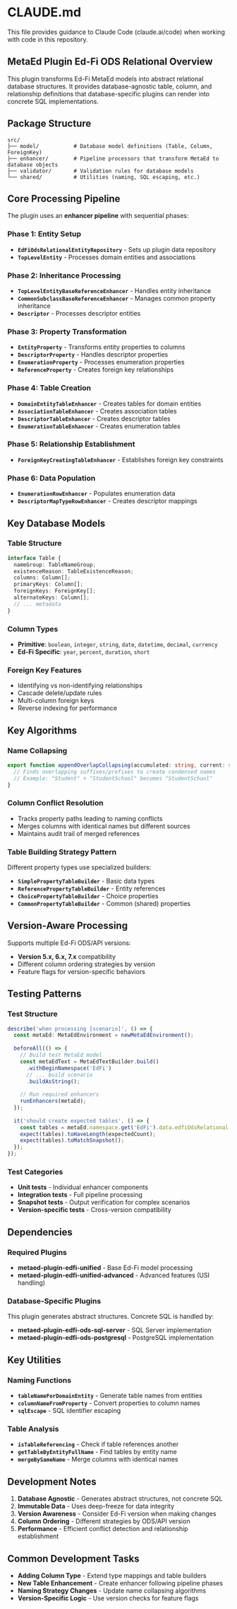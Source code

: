 # CLAUDE.md

This file provides guidance to Claude Code (claude.ai/code) when working with code in this repository.

## MetaEd Plugin Ed-Fi ODS Relational Overview

This plugin transforms Ed-Fi MetaEd models into abstract relational database structures. It provides database-agnostic table, column, and relationship definitions that database-specific plugins can render into concrete SQL implementations.

## Package Structure

```
src/
├── model/           # Database model definitions (Table, Column, ForeignKey)
├── enhancer/        # Pipeline processors that transform MetaEd to database objects
├── validator/       # Validation rules for database models
└── shared/          # Utilities (naming, SQL escaping, etc.)
```

## Core Processing Pipeline

The plugin uses an **enhancer pipeline** with sequential phases:

### Phase 1: Entity Setup
- **`EdFiOdsRelationalEntityRepository`** - Sets up plugin data repository
- **`TopLevelEntity`** - Processes domain entities and associations

### Phase 2: Inheritance Processing
- **`TopLevelEntityBaseReferenceEnhancer`** - Handles entity inheritance
- **`CommonSubclassBaseReferenceEnhancer`** - Manages common property inheritance
- **`Descriptor`** - Processes descriptor entities

### Phase 3: Property Transformation
- **`EntityProperty`** - Transforms entity properties to columns
- **`DescriptorProperty`** - Handles descriptor properties
- **`EnumerationProperty`** - Processes enumeration properties
- **`ReferenceProperty`** - Creates foreign key relationships

### Phase 4: Table Creation
- **`DomainEntityTableEnhancer`** - Creates tables for domain entities
- **`AssociationTableEnhancer`** - Creates association tables
- **`DescriptorTableEnhancer`** - Creates descriptor tables
- **`EnumerationTableEnhancer`** - Creates enumeration tables

### Phase 5: Relationship Establishment
- **`ForeignKeyCreatingTableEnhancer`** - Establishes foreign key constraints

### Phase 6: Data Population
- **`EnumerationRowEnhancer`** - Populates enumeration data
- **`DescriptorMapTypeRowEnhancer`** - Creates descriptor mappings

## Key Database Models

### Table Structure
```typescript
interface Table {
  nameGroup: TableNameGroup;
  existenceReason: TableExistenceReason;
  columns: Column[];
  primaryKeys: Column[];
  foreignKeys: ForeignKey[];
  alternateKeys: Column[];
  // ... metadata
}
```

### Column Types
- **Primitive**: `boolean`, `integer`, `string`, `date`, `datetime`, `decimal`, `currency`
- **Ed-Fi Specific**: `year`, `percent`, `duration`, `short`

### Foreign Key Features
- Identifying vs non-identifying relationships
- Cascade delete/update rules
- Multi-column foreign keys
- Reverse indexing for performance

## Key Algorithms

### Name Collapsing
```typescript
export function appendOverlapCollapsing(accumulated: string, current: string): string {
  // Finds overlapping suffixes/prefixes to create condensed names
  // Example: "Student" + "StudentSchool" becomes "StudentSchool"
}
```

### Column Conflict Resolution
- Tracks property paths leading to naming conflicts
- Merges columns with identical names but different sources
- Maintains audit trail of merged references

### Table Building Strategy Pattern
Different property types use specialized builders:
- **`SimplePropertyTableBuilder`** - Basic data types
- **`ReferencePropertyTableBuilder`** - Entity references
- **`ChoicePropertyTableBuilder`** - Choice properties
- **`CommonPropertyTableBuilder`** - Common (shared) properties

## Version-Aware Processing

Supports multiple Ed-Fi ODS/API versions:
- **Version 5.x, 6.x, 7.x** compatibility
- Different column ordering strategies by version
- Feature flags for version-specific behaviors

## Testing Patterns

### Test Structure
```typescript
describe('when processing [scenario]', () => {
  const metaEd: MetaEdEnvironment = newMetaEdEnvironment();
  
  beforeAll(() => {
    // Build test MetaEd model
    const metaEdText = MetaEdTextBuilder.build()
      .withBeginNamespace('EdFi')
      // ... build scenario
      .buildAsString();
      
    // Run required enhancers
    runEnhancers(metaEd);
  });
  
  it('should create expected tables', () => {
    const tables = metaEd.namespace.get('EdFi').data.edfiOdsRelational.tables;
    expect(tables).toHaveLength(expectedCount);
    expect(tables).toMatchSnapshot();
  });
});
```

### Test Categories
- **Unit tests** - Individual enhancer components
- **Integration tests** - Full pipeline processing
- **Snapshot tests** - Output verification for complex scenarios
- **Version-specific tests** - Cross-version compatibility

## Dependencies

### Required Plugins
- **metaed-plugin-edfi-unified** - Base Ed-Fi model processing
- **metaed-plugin-edfi-unified-advanced** - Advanced features (USI handling)

### Database-Specific Plugins
This plugin generates abstract structures. Concrete SQL is handled by:
- **metaed-plugin-edfi-ods-sql-server** - SQL Server implementation
- **metaed-plugin-edfi-ods-postgresql** - PostgreSQL implementation

## Key Utilities

### Naming Functions
- **`tableNameForDomainEntity`** - Generate table names from entities
- **`columnNameFromProperty`** - Convert properties to column names
- **`sqlEscape`** - SQL identifier escaping

### Table Analysis
- **`isTableReferencing`** - Check if table references another
- **`getTableByEntityFullName`** - Find tables by entity name
- **`mergeBySameName`** - Merge columns with identical names

## Development Notes

1. **Database Agnostic** - Generates abstract structures, not concrete SQL
2. **Immutable Data** - Uses deep-freeze for data integrity
3. **Version Awareness** - Consider Ed-Fi version when making changes
4. **Column Ordering** - Different strategies by ODS/API version
5. **Performance** - Efficient conflict detection and relationship establishment

## Common Development Tasks

- **Adding Column Type** - Extend type mappings and table builders
- **New Table Enhancement** - Create enhancer following pipeline phases
- **Naming Strategy Changes** - Update name collapsing algorithms
- **Version-Specific Logic** - Use version checks for feature flags